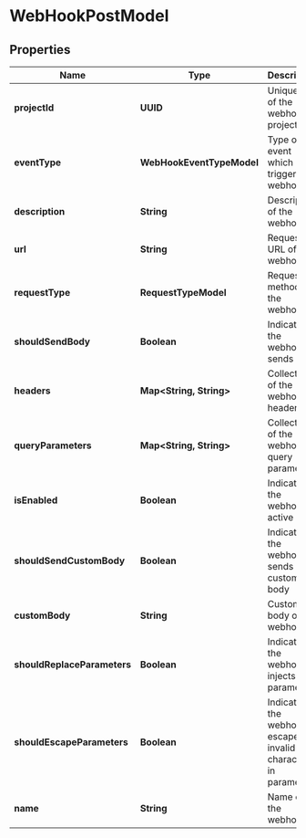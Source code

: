 

# WebHookPostModel


## Properties

| Name | Type | Description | Notes |
|------------ | ------------- | ------------- | -------------|
|**projectId** | **UUID** | Unique ID of the webhook project |  |
|**eventType** | **WebHookEventTypeModel** | Type of event which triggers the webhook |  |
|**description** | **String** | Description of the webhook |  [optional] |
|**url** | **String** | Request URL of the webhook |  |
|**requestType** | **RequestTypeModel** | Request method of the webhook |  |
|**shouldSendBody** | **Boolean** | Indicates if the webhook sends body |  |
|**headers** | **Map&lt;String, String&gt;** | Collection of the webhook headers |  |
|**queryParameters** | **Map&lt;String, String&gt;** | Collection of the webhook query parameters |  |
|**isEnabled** | **Boolean** | Indicates if the webhook is active |  |
|**shouldSendCustomBody** | **Boolean** | Indicates if the webhook sends custom body |  |
|**customBody** | **String** | Custom body of the webhook |  [optional] |
|**shouldReplaceParameters** | **Boolean** | Indicates if the webhook injects parameters |  |
|**shouldEscapeParameters** | **Boolean** | Indicates if the webhook escapes invalid characters in parameters |  |
|**name** | **String** | Name of the webhook |  |



